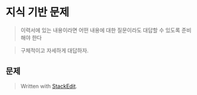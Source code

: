 # 지식 기반 문제

> 이력서에 있는 내용이라면 어떤 내용에 대한 질문이라도 대답할 수 있도록 준비해야 한다


>구체적이고 자세하게 대답하자. 

## 문제




> Written with [StackEdit](https://stackedit.io/).
<!--stackedit_data:
eyJoaXN0b3J5IjpbLTg4NzAwOTYwMV19
-->